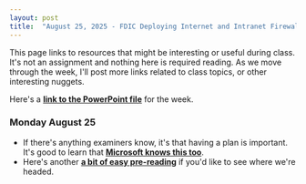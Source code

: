 ```yaml
---
layout: post
title:  "August 25, 2025 - FDIC Deploying Internet and Intranet Firewalls"
---
```


This page links to resources that might be interesting or useful during class. It's not an assignment and nothing here is required reading. As we move through the week, I'll post more links related to class topics, or other interesting nuggets.

Here's a [**link to the PowerPoint file**](https://class.hillvt.com/assets/FDIC-DIIF-2025-0810.pptx) for the week.

### Monday August 25

- If there's anything examiners know, it's that having a plan is important. It's good to learn that [**Microsoft knows this too**](https://cyberscoop.com/microsoft-threat-intel-response-tips/).
- Here's another [**a bit of easy pre-reading**](https://www.sayers.com/articles/the-future-of-firewalls-engineering-experts-reveal-the-path-ahead/) if you'd like to see where we're headed.
